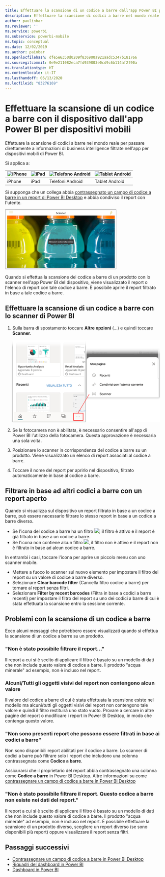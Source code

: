 ```yaml
---
title: Effettuare la scansione di un codice a barre dall'app Power BI per dispositivi mobili
description: Effettuare la scansione di codici a barre nel mondo reale per passare direttamente a informazioni di business intelligence filtrate nell'app per dispositivi mobili di Power BI.
author: paulinbar
ms.reviewer: ''
ms.service: powerbi
ms.subservice: powerbi-mobile
ms.topic: conceptual
ms.date: 12/02/2019
ms.author: painbar
ms.openlocfilehash: dfe5e6350d0209f836900a921aadc5347b181766
ms.sourcegitcommit: 0e9e211082eca7fd939803e0cd9c6b114af2f90a
ms.translationtype: HT
ms.contentlocale: it-IT
ms.lasthandoff: 05/13/2020
ms.locfileid: "83276169"
---
```

# <a name="scan-a-barcode-with-your-device-from-the-power-bi-mobile-app"></a>Effettuare la scansione di un codice a barre con il dispositivo dall'app Power BI per dispositivi mobili
Effettuare la scansione di codici a barre nel mondo reale per passare direttamente a informazioni di business intelligence filtrate nell'app per dispositivi mobili di Power BI.


Si applica a:

| ![iPhone](./media/mobile-apps-qr-code/ios-logo-40-px.png) | ![iPad](./media/mobile-apps-qr-code/ios-logo-40-px.png) | ![Telefono Android](././media/mobile-apps-qr-code/android-logo-40-px.png) | ![Tablet Android](././media/mobile-apps-qr-code/android-logo-40-px.png) |
|:--- |:--- |:--- |:--- |
|iPhone |iPad |Telefoni Android |Tablet Android |

Si supponga che un collega abbia [contrassegnato un campo di codice a barre in un report di Power BI Desktop](../../transform-model/desktop-mobile-barcodes.md) e abbia condiviso il report con l'utente. 

![](media/mobile-apps-scan-barcode-iphone/power-bi-barcode-scanner.png)

Quando si effettua la scansione del codice a barre di un prodotto con lo scanner nell'app Power BI del dispositivo, viene visualizzato il report o l'elenco di report con tale codice a barre. È possibile aprire il report filtrato in base a tale codice a barre.

## <a name="scan-a-barcode-with-the-power-bi-scanner"></a>Effettuare la scansione di un codice a barre con lo scanner di Power BI
1. Sulla barra di spostamento toccare **Altre opzioni** (...) e quindi toccare **Scanner**.

    ![](media/mobile-apps-scan-barcode-iphone/power-bi-scanner.png)

2. Se la fotocamera non è abilitata, è necessario consentire all'app di Power BI l’utilizzo della fotocamera. Questa approvazione è necessaria una sola volta. 
4. Posizionare lo scanner in corrispondenza del codice a barre su un prodotto. Viene visualizzato un elenco di report associati al codice a barre.
5. Toccare il nome del report per aprirlo nel dispositivo, filtrato automaticamente in base al codice a barre.

## <a name="filter-by-other-barcodes-while-in-a-report"></a>Filtrare in base ad altri codici a barre con un report aperto
Quando si visualizza sul dispositivo un report filtrato in base a un codice a barre, può essere necessario filtrare lo stesso report in base a un codice a barre diverso.

* Se l'icona del codice a barre ha un filtro ![](media/mobile-apps-scan-barcode-iphone/power-bi-barcode-filtered-icon-black.png), il filtro è attivo e il report è già filtrato in base a un codice a barre. 
* Se l'icona non contiene alcun filtro ![](media/mobile-apps-scan-barcode-iphone/power-bi-barcode-unfiltered-icon.png), il filtro non è attivo e il report non è filtrato in base ad alcun codice a barre. 

In entrambi i casi, toccare l'icona per aprire un piccolo menu con uno scanner mobile.

* Mettere a fuoco lo scanner sul nuovo elemento per impostare il filtro del report su un valore di codice a barre diverso. 
* Selezionare **Clear barcode filter** (Cancella filtro codice a barre) per tornare al report senza filtri.
* Selezionare **Filter by recent barcodes** (Filtra in base a codici a barre recenti) per impostare il filtro del report su uno dei codici a barre di cui è stata effettuata la scansione entro la sessione corrente.

## <a name="issues-with-scanning-a-barcode"></a>Problemi con la scansione di un codice a barre
Ecco alcuni messaggi che potrebbero essere visualizzati quando si effettua la scansione di un codice a barre su un prodotto.

### <a name="couldnt-filter-report"></a>"Non è stato possibile filtrare il report..."
Il report a cui si è scelto di applicare il filtro è basato su un modello di dati che non include questo valore di codice a barre. Il prodotto "acqua minerale" ad esempio, non è incluso nel report.  

### <a name="allsome-of-the-visuals-in-the-report-dont-contain-any-value"></a>Alcuni/Tutti gli oggetti visivi del report non contengono alcun valore
Il valore del codice a barre di cui è stata effettuata la scansione esiste nel modello ma alcuni/tutti gli oggetti visivi del report non contengono tale valore e quindi il filtro restituirà uno stato vuoto. Provare a cercare in altre pagine del report o modificare i report in Power BI Desktop, in modo che contenga questo valore. 

### <a name="looks-like-you-dont-have-any-reports-that-can-be-filtered-by-barcodes"></a>"Non sono presenti report che possono essere filtrati in base ai codici a barre"
Non sono disponibili report abilitati per il codice a barre. Lo scanner di codici a barre può filtrare solo i report che includono una colonna contrassegnata come **Codice a barre**.  

Assicurarsi che il proprietario del report abbia contrassegnato una colonna come **Codice a barre** in Power BI Desktop. Altre informazioni su come [contrassegnare un campo di codice a barre in Power BI Desktop](../../transform-model/desktop-mobile-barcodes.md)

### <a name="couldnt-filter-report---looks-like-this-barcode-doesnt-exist-in-the-report-data"></a>"Non è stato possibile filtrare il report. Questo codice a barre non esiste nei dati del report."
Il report a cui si è scelto di applicare il filtro è basato su un modello di dati che non include questo valore di codice a barre. Il prodotto "acqua minerale" ad esempio, non è incluso nel report. È possibile effettuare la scansione di un prodotto diverso, scegliere un report diverso (se sono disponibili più report) oppure visualizzare il report senza filtri. 

## <a name="next-steps"></a>Passaggi successivi
* [Contrassegnare un campo di codice a barre in Power BI Desktop](../../transform-model/desktop-mobile-barcodes.md)
* [Riquadri del dashboard in Power BI](../end-user-tiles.md)
* [Dashboard in Power BI](../end-user-dashboards.md)
